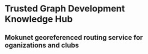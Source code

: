 # Trusted Graph Development Knowledge Hub

## Mokunet georeferenced routing service for oganizations and clubs
